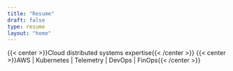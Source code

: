```yaml
---
title: "Resume"
draft: false
type: resume
layout: "home"
---
```


{{< center >}}Cloud distributed systems expertise{{< /center >}}
{{< center >}}AWS | Kubernetes | Telemetry | DevOps | FinOps{{< /center >}}
